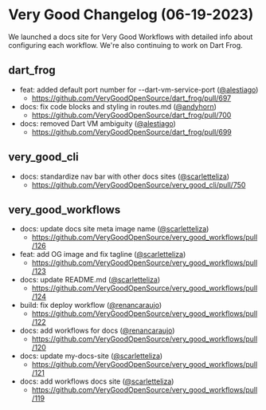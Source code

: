 # Very Good Changelog (06-19-2023)

We launched a docs site for Very Good Workflows with detailed info about configuring each workflow. We're also continuing to work on Dart Frog.

## dart_frog

- feat: added default port number for --dart-vm-service-port ([@alestiago](https://github.com/alestiago))
  - https://github.com/VeryGoodOpenSource/dart_frog/pull/697
- docs: fix code blocks and styling in routes.md ([@andyhorn](https://github.com/andyhorn))
  - https://github.com/VeryGoodOpenSource/dart_frog/pull/700
- docs: removed Dart VM ambiguity ([@alestiago](https://github.com/alestiago))
  - https://github.com/VeryGoodOpenSource/dart_frog/pull/699

## very_good_cli

- docs: standardize nav bar with other docs sites ([@scarletteliza](https://github.com/scarletteliza))
  - https://github.com/VeryGoodOpenSource/very_good_cli/pull/750

## very_good_workflows

- docs: update docs site meta image name ([@scarletteliza](https://github.com/scarletteliza))
  - https://github.com/VeryGoodOpenSource/very_good_workflows/pull/126
- feat: add OG image and fix tagline ([@scarletteliza](https://github.com/scarletteliza))
  - https://github.com/VeryGoodOpenSource/very_good_workflows/pull/123
- docs: update README.md ([@scarletteliza](https://github.com/scarletteliza))
  - https://github.com/VeryGoodOpenSource/very_good_workflows/pull/124
- build: fix deploy workflow ([@renancaraujo](https://github.com/renancaraujo))
  - https://github.com/VeryGoodOpenSource/very_good_workflows/pull/122
- docs: add workflows for docs ([@renancaraujo](https://github.com/renancaraujo))
  - https://github.com/VeryGoodOpenSource/very_good_workflows/pull/120
- docs: update my-docs-site ([@scarletteliza](https://github.com/scarletteliza))
  - https://github.com/VeryGoodOpenSource/very_good_workflows/pull/121
- docs: add workflows docs site ([@scarletteliza](https://github.com/scarletteliza))
  - https://github.com/VeryGoodOpenSource/very_good_workflows/pull/119
